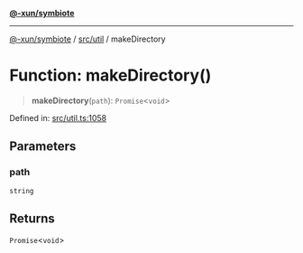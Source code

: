 [**@-xun/symbiote**](../../../README.md)

***

[@-xun/symbiote](../../../README.md) / [src/util](../README.md) / makeDirectory

# Function: makeDirectory()

> **makeDirectory**(`path`): `Promise`\<`void`\>

Defined in: [src/util.ts:1058](https://github.com/Xunnamius/symbiote/blob/0240ff85261f41befe2983f7e894edff74495bad/src/util.ts#L1058)

## Parameters

### path

`string`

## Returns

`Promise`\<`void`\>
